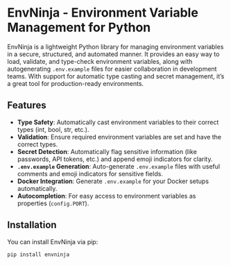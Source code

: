 # EnvNinja - Environment Variable Management for Python

EnvNinja is a lightweight Python library for managing environment variables in a secure, structured, and automated manner. It provides an easy way to load, validate, and type-check environment variables, along with autogenerating `.env.example` files for easier collaboration in development teams. With support for automatic type casting and secret management, it’s a great tool for production-ready environments.

## Features

- **Type Safety**: Automatically cast environment variables to their correct types (int, bool, str, etc.).
- **Validation**: Ensure required environment variables are set and have the correct types.
- **Secret Detection**: Automatically flag sensitive information (like passwords, API tokens, etc.) and append emoji indicators for clarity.
- **`.env.example` Generation**: Auto-generate `.env.example` files with useful comments and emoji indicators for sensitive fields.
- **Docker Integration**: Generate `.env.example` for your Docker setups automatically.
- **Autocompletion**: For easy access to environment variables as properties (`config.PORT`).

## Installation

You can install EnvNinja via pip:

```bash
pip install envninja
